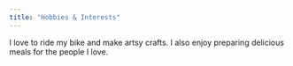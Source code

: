 ```yaml
---
title: "Hobbies & Interests"
---
```

I love to ride my bike and make artsy crafts. I also enjoy preparing delicious meals for the people I love.

